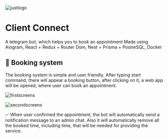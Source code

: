 ![justlogo](https://github.com/Brondee/client_connect/assets/99086730/b56b3c23-0882-4548-95b4-01cd25075966)
# Client Connect
A telegram bot, which helps you to book an appointment
Made using Aiogram, React + Redux + Router Dom, Nest + Prisma + PostreSQL, Docker
## 📕 Booking system
The booking system is simple and user friendly. After typing start command, there will appear a booking button, after clicking on it, a web app will be opened, where user can book an appointment.

![firstscreens](https://github.com/Brondee/client_connect/assets/99086730/cc68d43b-b94f-4169-bc25-b500f408d818)

![secondscreens](https://github.com/Brondee/client_connect/assets/99086730/9e1b6674-3f28-4e17-834a-bd220d4a59c1)

✅ When user confirmed the appointment, the bot will automatically send a notification message to an admin chat.
Also it will automatically remove all the booked time, including time, that will be needed for providing the service.
